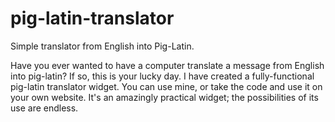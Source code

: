 pig-latin-translator
====================

Simple translator from English into Pig-Latin.

Have you ever wanted to have a computer translate a message from English into pig-latin? If so, this is your lucky day. I have created a fully-functional pig-latin translator widget. You can use mine, or take the code and use it on your own website. It's an amazingly practical widget; the possibilities of its use are endless. 
